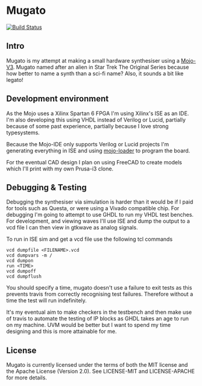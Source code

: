 # Mugato
[![Build Status](https://travis-ci.org/xd009642/Mugato.svg?branch=master)](https://travis-ci.org/xd009642/Mugato)
## Intro
Mugato is my attempt at making a small hardware synthesiser using a
[Mojo-V3](https://embeddedmicro.com/products/mojo-v3). Mugato named after an
alien in Star Trek The Original Series because how better to name a synth than
a sci-fi name? Also, it sounds a bit like legato!

## Development environment
As the Mojo uses a Xilinx Spartan 6 FPGA I'm using Xilinx's ISE as an IDE. I'm
also developing this using VHDL instead of Verilog or Lucid, partially because
of some past experience, partially because I love strong typesystems. 

Because the Mojo-IDE only supports Verilog or Lucid projects I'm generating
everything in ISE and using 
[mojo-loader](https://embeddedmicro.com/pages/mojo-loader) to program the board.

For the eventual CAD design I plan on using FreeCAD to create models which I'll
print with my own Prusa-i3 clone.

## Debugging & Testing

Debugging the synthesiser via simulation is harder than it would be if I paid
for tools such as Questa, or were using a Vivado compatible chip. For debugging
I'm going to attempt to use GHDL to run my VHDL test benches. For development,
and viewing waves I'll use ISE and dump the output to a vcd file I can then view
in gtkwave as analog signals.

To run in ISE sim and get a vcd file use the following tcl commands

```
vcd dumpfile <FILENAME>.vcd
vcd dumpvars -m /
vcd dumpon
run <TIME>
vcd dumpoff
vcd dumpflush
```

You should specify a time, mugato doesn't use a failure to exit tests as this
prevents travis from correctly recognising test failures. Therefore without
a time the test will run indefinitely.

It's my eventual aim to make checkers in the testbench and then make use of
travis to automate the testing of IP blocks as GHDL takes an age to run on my
machine. UVM would be better but I want to spend my time designing and this is
more attainable for me.

## License
Mugato  is currently licensed under the terms of both the MIT license and the
Apache License (Version 2.0). See LICENSE-MIT and LICENSE-APACHE for more
details.
